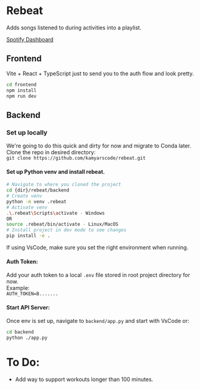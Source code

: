 # Rebeat

Adds songs listened to during activities into a playlist.

[Spotify Dashboard](https://developer.spotify.com/dashboard/3127926c771c495897441b4e1a3ab7d8/settings)

## Frontend

Vite + React + TypeScript just to send you to the auth flow and look pretty.

```bash
cd frontend
npm install
npm run dev
```

## Backend

### Set up locally
We're going to do this quick and dirty for now and migrate to Conda later.  
Clone the repo in desired directory:  
`git clone https://github.com/kamyarscode/rebeat.git`

#### Set up Python venv and install rebeat.
```bash
# Navigate to where you cloned the project
cd {dir}/rebeat/backend
# Create venv
python -m venv .rebeat
# Activate venv
.\.rebeat\Scripts\activate - Windows
OR
source .rebeat/bin/activate - Linux/MacOS
# Install project in dev mode to see changes
pip install -e .
```

If using VsCode, make sure you set the right environment when running.  

#### Auth Token:
Add your auth token to a local `.env` file stored in root project directory for now.  
Example:  
`AUTH_TOKEN=B.......`

#### Start API Server:
Once env is set up, navigate to `backend/app.py` and start with VsCode or:
```bash
cd backend
python ./app.py
```

# To Do:

- Add way to support workouts longer than 100 minutes.
